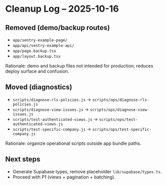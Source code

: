 # Cleanup Log – 2025-10-16

## Removed (demo/backup routes)
- `app/sentry-example-page/`
- `app/api/sentry-example-api/`
- `app/page.backup.tsx`
- `app/layout.backup.tsx`

Rationale: demo and backup files not intended for production; reduces deploy surface and confusion.

## Moved (diagnostics)
- `scripts/diagnose-rls-policies.js` → `scripts/ops/diagnose-rls-policies.js`
- `scripts/diagnose-view-issues.js` → `scripts/ops/diagnose-view-issues.js`
- `scripts/test-authenticated-views.js` → `scripts/ops/test-authenticated-views.js`
- `scripts/test-specific-company.js` → `scripts/ops/test-specific-company.js`

Rationale: organize operational scripts outside app bundle paths.

## Next steps
- Generate Supabase types, remove placeholder `lib/supabase/types.ts`.
- Proceed with P1 (views + pagination + batching).
